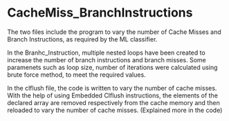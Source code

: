 # CacheMiss_BranchInstructions

The two files include the program to vary the number of Cache Misses and Branch Instructions, as required by the ML classifier.

In the Branhc_Instruction, multiple nested loops have been created to increase the number of branch instructions and branch misses. Some paramenets such as loop size, number of iterations were calculated using brute force method, to meet the required values.

In the clflush file, the code is written to vary the number of cache misses. With the help of using Embedded Clflush instructions, the elements of the declared array are removed respectively from the cache memory and then reloaded to vary the number of cache misses.
(Explained more in the code)
